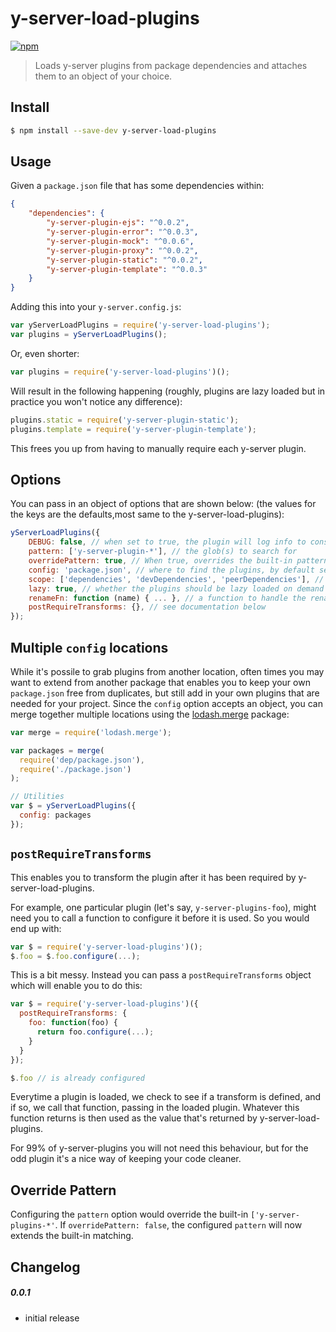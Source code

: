 # y-server-load-plugins

[![npm](https://nodei.co/npm/y-server-load-plugins.svg?downloads=true)](https://nodei.co/npm/y-server-load-plugins/)

> Loads y-server plugins from package dependencies and attaches them to an object of your choice.



## Install

```sh
$ npm install --save-dev y-server-load-plugins
```


## Usage

Given a `package.json` file that has some dependencies within:

```json
{
    "dependencies": {
        "y-server-plugin-ejs": "^0.0.2",
        "y-server-plugin-error": "^0.0.3",
        "y-server-plugin-mock": "^0.0.6",
        "y-server-plugin-proxy": "^0.0.2",
        "y-server-plugin-static": "^0.0.2",
        "y-server-plugin-template": "^0.0.3"
    }
}
```

Adding this into your `y-server.config.js`:

```js
var yServerLoadPlugins = require('y-server-load-plugins');
var plugins = yServerLoadPlugins();
```

Or, even shorter:

```js
var plugins = require('y-server-load-plugins')();
```

Will result in the following happening (roughly, plugins are lazy loaded but in practice you won't notice any difference):

```js
plugins.static = require('y-server-plugin-static');
plugins.template = require('y-server-plugin-template');
```

This frees you up from having to manually require each y-server plugin.

## Options

You can pass in an object of options that are shown below: (the values for the keys are the defaults,most same to the y-server-load-plugins):

```js
yServerLoadPlugins({
    DEBUG: false, // when set to true, the plugin will log info to console. Useful for bug reporting and issue debugging
    pattern: ['y-server-plugin-*'], // the glob(s) to search for
    overridePattern: true, // When true, overrides the built-in patterns. Otherwise, extends built-in patterns matcher list.
    config: 'package.json', // where to find the plugins, by default searched up from process.cwd()
    scope: ['dependencies', 'devDependencies', 'peerDependencies'], // which keys in the config to look  context
    lazy: true, // whether the plugins should be lazy loaded on demand
    renameFn: function (name) { ... }, // a function to handle the renaming of plugins (the default works)
    postRequireTransforms: {}, // see documentation below
});
```

## Multiple `config` locations

While it's possile to grab plugins from another location, often times you may want to extend from another package that enables you to keep your own `package.json` free from duplicates, but still add in your own plugins that are needed for your project. Since the `config` option accepts an object, you can merge together multiple locations using the [lodash.merge](https://www.npmjs.com/package/lodash.merge) package:

```js
var merge = require('lodash.merge');

var packages = merge(
  require('dep/package.json'),
  require('./package.json')
);

// Utilities
var $ = yServerLoadPlugins({
  config: packages
});

```

## `postRequireTransforms`

This enables you to transform the plugin after it has been required by y-server-load-plugins.

For example, one particular plugin (let's say, `y-server-plugins-foo`), might need you to call a function to configure it before it is used. So you would end up with:

```js
var $ = require('y-server-load-plugins')();
$.foo = $.foo.configure(...);
```

This is a bit messy. Instead you can pass a `postRequireTransforms` object which will enable you to do this:

```js
var $ = require('y-server-load-plugins')({
  postRequireTransforms: {
    foo: function(foo) {
      return foo.configure(...);
    }
  }
});

$.foo // is already configured
```

Everytime a plugin is loaded, we check to see if a transform is defined, and if so, we call that function, passing in the loaded plugin. Whatever this function returns is then used as the value that's returned by y-server-load-plugins.

For 99% of y-server-plugins you will not need this behaviour, but for the odd plugin it's a nice way of keeping your code cleaner.


## Override Pattern

Configuring the `pattern` option would override the built-in `['y-server-plugins-*'`. If `overridePattern: false`, the configured `pattern` will now extends the built-in matching.



## Changelog

##### 0.0.1
- initial release

